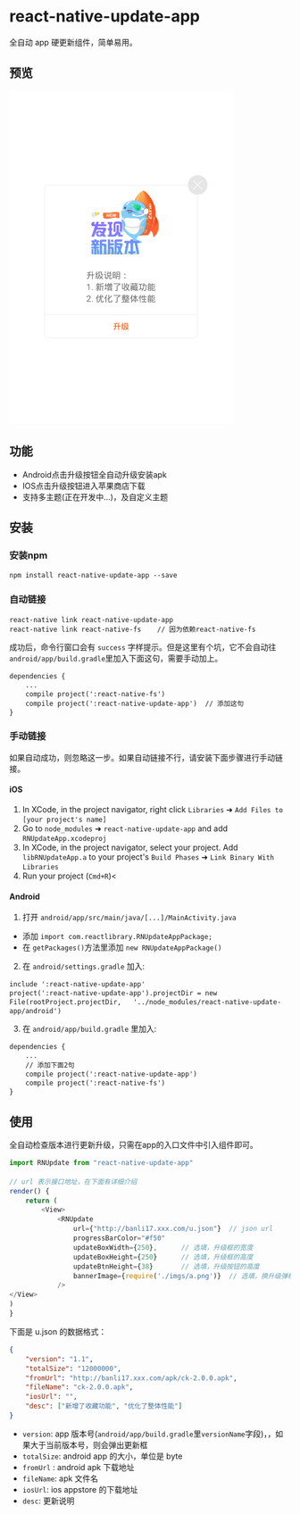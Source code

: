 # react-native-update-app

全自动 app 硬更新组件，简单易用。

## 预览

![](./preview/s1.png)

## 功能

- Android点击升级按钮全自动升级安装apk
- IOS点击升级按钮进入苹果商店下载
- 支持多主题(正在开发中...)，及自定义主题

## 安装

### 安装npm
```
npm install react-native-update-app --save
```

### 自动链接

```
react-native link react-native-update-app
react-native link react-native-fs    // 因为依赖react-native-fs
```

成功后，命令行窗口会有 `success` 字样提示。但是这里有个坑，它不会自动往`android/app/build.gradle`里加入下面这句，需要手动加上。

```
dependencies {
    ...
    compile project(':react-native-fs')
    compile project(':react-native-update-app')  // 添加这句
}
```

### 手动链接

如果自动成功，则忽略这一步。如果自动链接不行，请安装下面步骤进行手动链接。

#### iOS

1.  In XCode, in the project navigator, right click `Libraries` ➜ `Add Files to [your project's name]`
2.  Go to `node_modules` ➜ `react-native-update-app` and add `RNUpdateApp.xcodeproj`
3.  In XCode, in the project navigator, select your project. Add `libRNUpdateApp.a` to your project's `Build Phases` ➜ `Link Binary With Libraries`
4.  Run your project (`Cmd+R`)<

#### Android

1.  打开 `android/app/src/main/java/[...]/MainActivity.java`

*   添加 `import com.reactlibrary.RNUpdateAppPackage;`
*   在 `getPackages()`方法里添加 `new RNUpdateAppPackage()` 

2.  在 `android/settings.gradle` 加入:

```
include ':react-native-update-app'
project(':react-native-update-app').projectDir = new File(rootProject.projectDir, 	'../node_modules/react-native-update-app/android')
```

3.  在 `android/app/build.gradle` 里加入:

```
dependencies {
    ...
    // 添加下面2句
    compile project(':react-native-update-app')
    compile project(':react-native-fs')
}
```

## 使用

全自动检查版本进行更新升级，只需在app的入口文件中引入组件即可。

```javascript
import RNUpdate from "react-native-update-app"

// url 表示接口地址，在下面有详细介绍
render() {
    return (
        <View>
            <RNUpdate
                url={"http://banli17.xxx.com/u.json"}  // json url
                progressBarColor="#f50"
                updateBoxWidth={250},      // 选填，升级框的宽度
                updateBoxHeight={250}      // 选填，升级框的高度
                updateBtnHeight={38}       // 选填，升级按钮的高度
                bannerImage={require('./imgs/a.png')}  // 选填，换升级弹框图片
            />
</View>
)
}
```

下面是 u.json 的数据格式：

```json
{
    "version": "1.1",
    "totalSize": "12000000",
    "fromUrl": "http://banli17.xxx.com/apk/ck-2.0.0.apk",
    "fileName": "ck-2.0.0.apk",
    "iosUrl": "",
    "desc": ["新增了收藏功能", "优化了整体性能"]
}
```

*   `version`: app 版本号(`android/app/build.gradle`里`versionName`字段)，，如果大于当前版本号，则会弹出更新框
*   `totalSize`: android app 的大小，单位是 byte
*   `fromUrl` : android apk 下载地址
*   `fileName`: apk 文件名
*   `iosUrl`: ios appstore 的下载地址
*   `desc`: 更新说明
